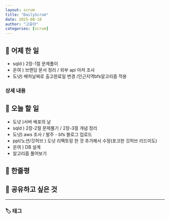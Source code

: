 ```yaml
---
layout: scrum
title: "DailyScrum"
date: 2025-08-18
author: "고윤아"
categories: [scrum]
---
```


## 📝 어제 한 일

- sqld ) 2장-1절 문제풀이
- 온여 ) 브랜딩 문서 정리 / 외부 api 마저 조사
- 도넛) 배차날짜로 출고완료일 변경 /인근지역bfs알고리즘 적용

### 상세 내용


## 🎯 오늘 할 일

- 도넛 )서버 배포의 날
- sqld ) 2장-2절 문제풀기 / 2장-3절 개념 정리 
- 도넛) aws 조사 / 발주 - bfs 블로그 업로드 
- ppt/노션/깃허브 ) 도넛 리팩토링 한 것 추가해서 수정(포크한 깃허브 리드미도)
- 온여 ) DB 설계 
- 알고리즘 풀어보기

## 💭 한줄평


## 🔗 공유하고 싶은 것


---

### 🏷️ 태그
